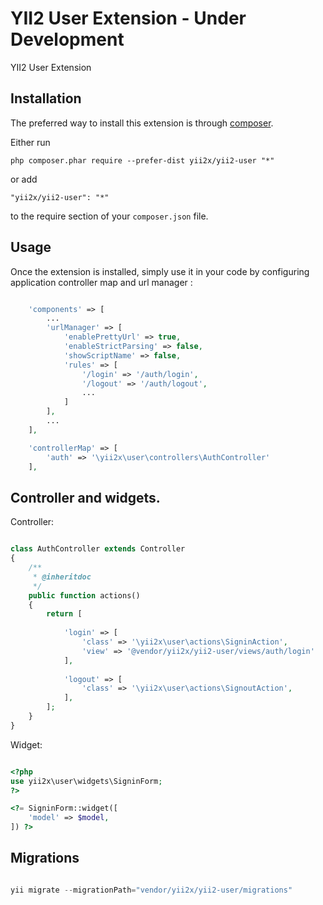 YII2 User Extension - Under Development
===================
YII2 User Extension

Installation
------------

The preferred way to install this extension is through [composer](http://getcomposer.org/download/).

Either run

```
php composer.phar require --prefer-dist yii2x/yii2-user "*"
```

or add

```
"yii2x/yii2-user": "*"
```

to the require section of your `composer.json` file.


Usage
-----

Once the extension is installed, simply use it in your code by configuring application controller map and url manager :

```php

    'components' => [
        ...
        'urlManager' => [
            'enablePrettyUrl' => true,
            'enableStrictParsing' => false,
            'showScriptName' => false,
            'rules' => [
                '/login' => '/auth/login',
                '/logout' => '/auth/logout',
                ...
            ]
        ],
        ...
    ],

    'controllerMap' => [
        'auth' => '\yii2x\user\controllers\AuthController'
    ],

```

Controller and widgets.
-------------------------------------------

Controller:

```php

class AuthController extends Controller
{
    /**
     * @inheritdoc
     */
    public function actions()
    {
        return [
            
            'login' => [
                'class' => '\yii2x\user\actions\SigninAction',
                'view' => '@vendor/yii2x/yii2-user/views/auth/login'
            ],  
            
            'logout' => [
                'class' => '\yii2x\user\actions\SignoutAction',
            ],              
        ];
    }
}
```

Widget:

```php

<?php
use yii2x\user\widgets\SigninForm;
?>

<?= SigninForm::widget([
    'model' => $model,
]) ?>


```

Migrations
----------

```php

yii migrate --migrationPath="vendor/yii2x/yii2-user/migrations"

```